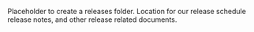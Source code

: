 Placeholder to create a releases folder. Location for our release schedule release notes, and other release related documents.
